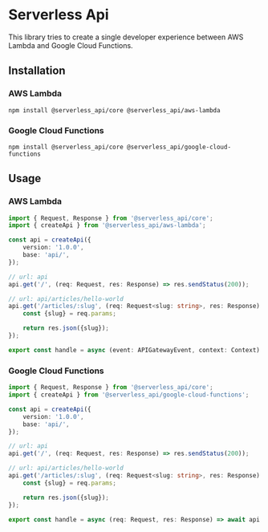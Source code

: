 # Serverless Api

This library tries to create a single developer experience between AWS Lambda and Google Cloud Functions.

## Installation

### AWS Lambda

```shell
npm install @serverless_api/core @serverless_api/aws-lambda
```

### Google Cloud Functions

```shell
npm install @serverless_api/core @serverless_api/google-cloud-functions
```

## Usage

### AWS Lambda

```typescript
import { Request, Response } from '@serverless_api/core';
import { createApi } from '@serverless_api/aws-lambda';

const api = createApi({
    version: '1.0.0',
    base: 'api/',
});

// url: api
api.get('/', (req: Request, res: Response) => res.sendStatus(200));

// url: api/articles/hello-world
api.get('/articles/:slug', (req: Request<slug: string>, res: Response) => {
    const {slug} = req.params;

    return res.json({slug});
});

export const handle = async (event: APIGatewayEvent, context: Context) => await api.run(event, context);
```

### Google Cloud Functions

```typescript
import { Request, Response } from '@serverless_api/core';
import { createApi } from '@serverless_api/google-cloud-functions';

const api = createApi({
    version: '1.0.0',
    base: 'api/',
});

// url: api
api.get('/', (req: Request, res: Response) => res.sendStatus(200));

// url: api/articles/hello-world
api.get('/articles/:slug', (req: Request<slug: string>, res: Response) => {
    const {slug} = req.params;

    return res.json({slug});
});

export const handle = async (req: Request, res: Response) => await api.run(res, req);
```